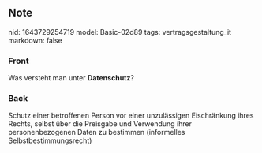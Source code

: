 ## Note
nid: 1643729254719
model: Basic-02d89
tags: vertragsgestaltung_it
markdown: false

### Front
Was versteht man unter <b>Datenschutz</b>?

### Back
Schutz einer betroffenen Person vor einer unzulässigen Eischränkung ihres Rechts, selbst über die Preisgabe und Verwendung ihrer personenbezogenen Daten zu bestimmen (informelles Selbstbestimmungsrecht)
